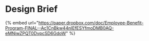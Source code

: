 # Design Brief

{% embed url="https://paper.dropbox.com/doc/Employee-Benefit-Program-FINAL--Ac1CnBkw44nIEfESYfmoDMB0AQ-eMNiwZPQT0DvpcSD6GdoW" %}



